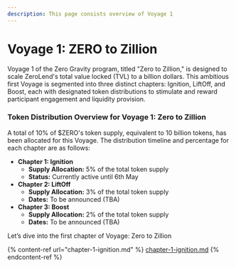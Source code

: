 ```yaml
---
description: This page consists overview of Voyage 1
---
```


# Voyage 1: ZERO to Zillion

Voyage 1 of the Zero Gravity program, titled "Zero to Zillion," is designed to scale ZeroLend's total value locked (TVL) to a billion dollars. This ambitious first Voyage is segmented into three distinct chapters: Ignition, LiftOff, and Boost, each with designated token distributions to stimulate and reward participant engagement and liquidity provision.

### **Token Distribution Overview for Voyage 1: Zero to Zillion**

A total of 10% of $ZERO's token supply, equivalent to 10 billion tokens, has been allocated for this Voyage. The distribution timeline and percentage for each chapter are as follows:

* **Chapter 1: Ignition**
  * **Supply Allocation:** 5% of the total token supply
  * **Status:** Currently active until 6th May
* **Chapter 2: LiftOff**
  * **Supply Allocation:** 3% of the total token supply
  * **Dates:** To be announced (TBA)
* **Chapter 3: Boost**
  * **Supply Allocation:** 2% of the total token supply
  * **Dates:** To be announced (TBA)

Let’s dive into the first chapter of Voyage: Zero to Zillion

{% content-ref url="chapter-1-ignition.md" %}
[chapter-1-ignition.md](chapter-1-ignition.md)
{% endcontent-ref %}
